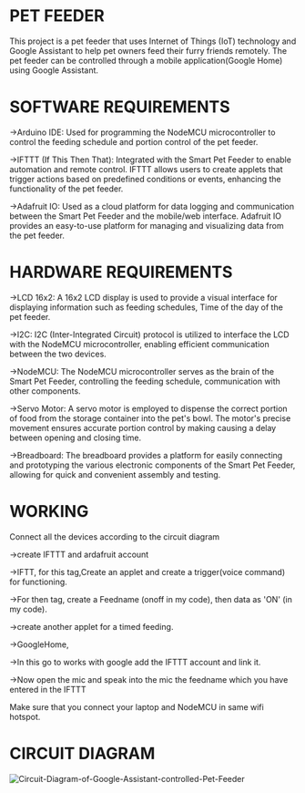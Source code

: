 # PET FEEDER
This project is a pet feeder that uses Internet of Things (IoT) technology and Google Assistant to help pet owners feed their furry friends remotely. The pet feeder can be controlled through a  mobile application(Google Home) using Google Assistant.


# SOFTWARE REQUIREMENTS

->Arduino IDE: Used for programming the NodeMCU microcontroller to control the feeding schedule and portion control of the pet feeder.

->IFTTT (If This Then That): Integrated with the Smart Pet Feeder to enable automation and remote control. IFTTT allows users to create applets that trigger actions based on predefined conditions or events, enhancing the functionality of the pet feeder.

->Adafruit IO: Used as a cloud platform for data logging and communication between the Smart Pet Feeder and the mobile/web interface. Adafruit IO provides an easy-to-use platform for managing and visualizing data from the pet feeder.

# HARDWARE REQUIREMENTS

->LCD 16x2: A 16x2 LCD display is used to provide a visual interface for displaying information such as feeding schedules, Time of the day of the pet feeder.

->I2C: I2C (Inter-Integrated Circuit) protocol is utilized to interface the LCD with the NodeMCU microcontroller, enabling efficient communication between the two devices.

->NodeMCU: The NodeMCU microcontroller serves as the brain of the Smart Pet Feeder, controlling the feeding schedule, communication with other components.

->Servo Motor: A servo motor is employed to dispense the correct portion of food from the storage container into the pet's bowl. The motor's precise movement ensures accurate portion control by making causing a delay between opening and closing time.

->Breadboard: The breadboard provides a platform for easily connecting and prototyping the various electronic components of the Smart Pet Feeder, allowing for quick and convenient assembly and testing.

# WORKING

Connect all the devices according to the circuit diagram

->create IFTTT and ardafruit account

  ->IFTT, for this tag,Create an applet and create a trigger(voice command) for functioning.
  
  ->For then tag, create a Feedname (onoff in my code), then data as 'ON' (in my code).
  
  ->create another applet for a timed feeding.
  
 ->GoogleHome,
 
  ->In this go to works with google add the IFTTT account and link it.
  
  ->Now open the mic and speak into the mic the feedname which you have entered in the IFTTT

Make sure that you connect your laptop and NodeMCU in same wifi hotspot.

# CIRCUIT DIAGRAM

![Circuit-Diagram-of-Google-Assistant-controlled-Pet-Feeder](https://github.com/pjprasanna/pet-feeder/assets/89349460/ce8e84c7-cc0e-4dce-a6ca-4cfe7f8c693b)





